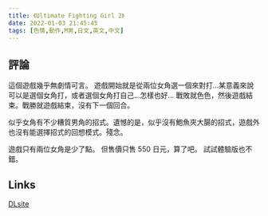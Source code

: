 ```yaml
---
title: 《Ultimate Fighting Girl 2》
date: 2022-01-03 21:45:45
tags: [色情,動作,M男,日文,英文,中文]
---
```

## 評論

這個遊戲幾乎無劇情可言。
遊戲開始就是從兩位女角選一個來對打...某意義來說可以是選個女角打，或者選個女角打自己...怎樣也好...
戰敗就色色，然後遊戲結束。戰勝就遊戲結束，沒有下一個回合。

似乎女角有不少糟質男角的招式。遺憾的是，似乎沒有鮑魚夾大腸的招式，遊戲外也沒有能選擇招式的回想模式。殘念。

遊戲只有兩位女角是少了點。
但售價只售 550 日元，算了吧。
試試體驗版也不錯。

## Links

[DLsite](https://www.dlsite.com/maniax/work/=/product_id/RJ363355.html)
